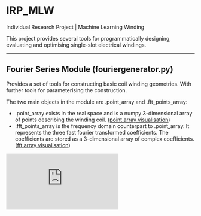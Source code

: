 # IRP_MLW
Individual Research Project | Machine Learning Winding

This project provides several tools for programmatically designing, evaluating and optimising single-slot electrical windings.

---
 ## Fourier Series Module (fouriergenerator.py)

Provides a set of tools for constructing basic coil winding geometries. With further tools for parameterising the construction. 

The two main objects in the module are .point_array and .fft_points_array:
- .point_array exists in the real space and is a numpy 3-dimensional array of points describing the winding coil.
([point array visualisation](https://agrowberry.github.io/IRP_MLW/coil_figure.html))
- .fft_points_array is the frequency domain counterpart to .point_array. It represents the three fast fourier transformed coefficients. The coefficients are stored as a 3-dimensional array of complex coefficients.
([fft array visualisation](https://agrowberry.github.io/IRP_MLW/fft_sample_figure.html))

![](https://agrowberry.github.io/IRP_MLW/fft_sample_figure.htmlhttps://agrowberry.github.io/IRP_MLW/fft_sample_figure.html)